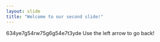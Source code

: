 ```yaml
---
layout: slide
title: "Welcome to our second slide!"
---
```

634ye7g54rw75g6g54e7t3yde
Use the left arrow to go back!
